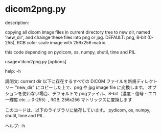 # dicom2png.py
description:

copying all dicom image files in current directory tree to new dir, named 'new_dir', and chainge these files into png or jpg. DEFAULT: png, 8-bit (0-255), RGB color scale image with 256x256 matrix. 

this code depending on 
  pydicom, os, numpy, shutil, time and PIL.

usage='dcm2png.py [options]

help: -h
    

説明文:
current dir 以下に存在するすべての DICOM ファイルを新規ディレクトリー "new_dir" にコピーした上で、png や jpg image file に変換します。
オプションを使わない場合、デフォルトで pngファイル、8-bit（濃度・信号・エコー輝度 etc...: 0-255）, RGB, 256x256 マトリックスに変換します

このコードは、以下のライブラリに依存しています。
  pydicom, os, numpy, shutil, time and PIL.

ヘルプ: -h

